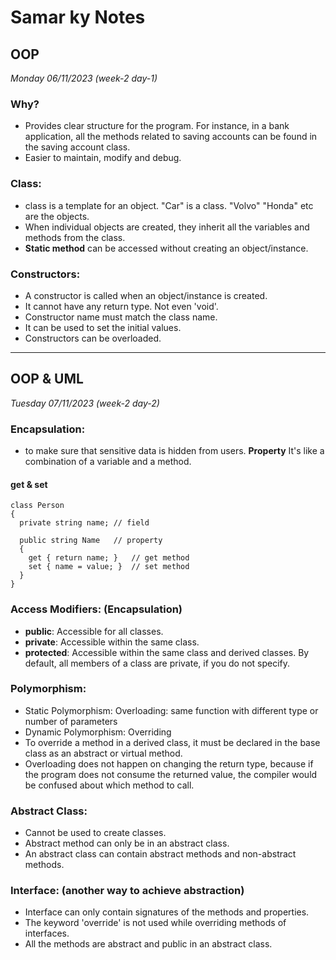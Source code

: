 # Samar ky Notes
## OOP
*Monday 06/11/2023 (week-2 day-1)*

### Why?
- Provides clear structure for the program. For instance, in a bank application, all the methods related to saving accounts can be found in the saving account class.
- Easier to maintain, modify and debug.
### Class:
- class is a template for an object. "Car" is a class. "Volvo" "Honda" etc are the objects.
- When individual objects are created, they inherit all the variables and methods from the class.
- **Static method** can be accessed without creating an object/instance.
### Constructors:
- A constructor is called when an object/instance is created.
- It cannot have any return type. Not even 'void'.
- Constructor name must match the class name.
- It can be used to set the initial values.
- Constructors can be overloaded.  
---
## OOP & UML 
*Tuesday 07/11/2023 (week-2 day-2)*

### Encapsulation: 
- to make sure that sensitive data is hidden from users.
**Property** It's like a combination of a variable and a method.
#### get & set
```
class Person
{
  private string name; // field

  public string Name   // property
  {
    get { return name; }   // get method
    set { name = value; }  // set method
  }
}
```
### Access Modifiers: (Encapsulation)
- **public**: Accessible for all classes.
- **private**: Accessible within the same class.
- **protected**: Accessible within the same class and derived classes.
By default, all members of a class are private, if you do not specify.
### Polymorphism: 
- Static Polymorphism: Overloading: same function with different type or number of parameters
- Dynamic Polymorphism: Overriding
- To override a method in a derived class, it must be declared in the base class as an abstract or virtual method.
- Overloading does not happen on changing the return type, because if the program does not consume the returned value, the compiler would be confused about which method to call.

### Abstract Class:
- Cannot be used to create classes.
- Abstract method can only be in an abstract class.
- An abstract class can contain abstract methods and non-abstract methods.

### Interface: (another way to achieve abstraction)
- Interface can only contain signatures of the methods and properties.
- The keyword 'override' is not used while overriding methods of interfaces.
- All the methods are abstract and public in an abstract class.


